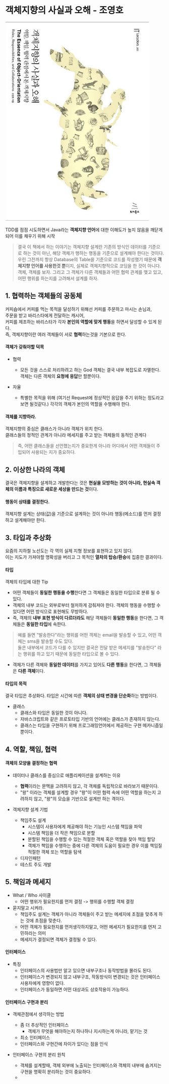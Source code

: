 # 객체지향의 사실과 오해 - 조영호
![표지](./images/표지.png)

TDD를 점점 시도하면서 Java라는 **객체지향 언어**에 대한 이해도가 높지 않음을 깨닫게 되어 이를 채우기 위해 시작

> 결국 이 책에서 하는 이야기는 객체지향 설계란 기존의 방식인 데이터를 기준으로 하는 것이 아닌, 해당 객체가 행하는 행동을 기준으로 설계해야 한다는 것이다.<br/>
우린 그전까지 항상 Database의 Table을 기준으로 코드를 작성했기 때문에 **객체지향 언어를 사용한것 뿐**이지, 실제로 객체지향적으로 코딩을 한 것이 아니다.<br/>
객체, 객체를 보자. 그리고 그 객체가 다른 객체들과 어떤 협력 관계를 맺고 있고, 어떤 행위를 하는지를 고려해서 설계를 하자.


## 1. 협력하는 객체들의 공동체
커피숍에서 커피를 먹는 목적을 달성하기 위해선 커피를 주문하고 마시는 손님과, <br/>
주문을 받고 바리스타에게 전달하는 캐시어, <br/>
커피를 제조하는 바리스타가 각자 **본인의 역할에 맞게 행동**을 하면서 달성할 수 있게 된다.<br/>
즉, 객체지향이란 여러 객체들이 서로 **협력**하는것을 기본으로 한다.

#### 객체가 갖춰야할 덕목

* 협력
  - 모든 것을 스스로 처리하려고 하는 God 객체는 결국 내부 복잡도로 자멸한다. 객체는 다른 객체의 **요청에 응답**만 할뿐이다.

* 자율
  - 특별한 목적을 위해 (여기선 Request에 정상적인 응답을 주기 위하는 정도라고 보면 될것같다.) 각각의 객체가 본인의 역할을 수행해야 한다.

#### 객체를 지향하라.
객체지향의 중심은 클래스가 아니라 객체가 위치 한다. <br/>
클래스들의 정적인 관계가 아니라 메세지를 주고 받는 객체들의 동적인 관계다 <br/>
> 즉, 어떤 클래스들을 선언했는지가 중요한게 아니라 어디에서 어떤 객체들이 주입되어 사용되는 지가 중요하다.

## 2. 이상한 나라의 객체
결국은 객체지향을 설계하고 개발한다는 것은 **현실을 모방하는 것이 아니라, 현실속 객체의 이름과 특징으로 새로운 세상을 만드는 것**이다.

#### 행동이 상태를 결정한다.
객체지향 설계는 상태(값)을 기준으로 설계하는 것이 아니라 행동(메소드)를 먼저 결정하고 설계해야만 한다.

## 3. 타입과 추상화
요즘의 지하철 노선도는 각 역의 실제 지형 정보를 표현하고 있지 않다. <br/>
이는 지도가 가져야할 명확성을 버리고 그 목적인 **열차의 탑승/환승**에 집중한 결과이다.

#### 타입
객체의 타입에 대한 Tip

* 어떤 객체들이 **동일한 행동을 수행**한다면 그 객체들은 동일한 타입으로 분류 될 수 있다.
* 객체의 내부 코드는 외부로부터 철저하게 감춰져야 한다. 객체의 행동을 수행할 수 있다면 어떤 방식으로 표현해도 무방하다.
* 즉, 객체의 **내부 표현 방식이 다르더라도** 해당 객체들이 **동일한 행동**을 한다면, 그 객체들은 **동일한 타입**에 속한다.

> 예를 들면 "발송한다"라는 행위를 어떤 객체는 email을 발송할 수 있고, 어떤 객체는 sms을 발송할 수도 있다.<br/>
둘은 내부에서 코드가 다를 수 있지만 결국은 전달 받은 메세지를 "발송한다" 라는 행위를 하고 있기 때문에 동일한 타입으로 볼 수 있다.

* 객체가 다른 객체와 **동일한 데이터**를 가지고 있어도 **다른 행동**을 한다면, 그 객체들은 **다른 객체**이다.

#### 타입의 목적
결국 타입은 추상화다. 타입은 시간에 따른 **객체의 상태 변경을 단순화**하는 방법이다.

* 클래스
  - 클래스와 타입은 동일한 것이 아니다.
  - 자바스크립트와 같은 프로토타입 기반의 언어에는 클래스가 존재하지 않는다.
  - 클래스는 타입을 구현하기 위해 프로그래밍언어에서 제공하는 구현 메카니즘일 뿐이다.

## 4. 역할, 책임, 협력

#### 객체의 모양을 결정하는 협력

* 데이터나 클래스를 중심으로 애플리케이션을 설계하는 이유
  - **협력**이라는 문맥을 고려하지 않고, 각 객체를 독립적으로 바라보기 때문이다.
  - "왕" 이라는 객체를 설계할 경우 "왕"이 어떤 협력 속에 어떤 역할을 하는지 고려하지 않고, "왕"의 모습을 기반으로 설계만 하는 격이다.

* 객체지향 설계 기법
  - 책임주도 설계
    - 시스템이 사용자에게 제공해야 하는 기능인 시스템 책임을 파악
    - 시스템 책임을 더 작은 책임으로 분할
    - 분할된 책임을 수행할 수 있는 적절한 객체 혹은 역할을 찾아 책임 할당
    - 객체가 책임을 수행하는 중에 다른 객체의 도움이 필요한 경우 이를 책임질 적절한 객체 또는 역할을 탐색
  - 디자인패턴
  - 테스트 주도 개발

## 5. 책임과 메세지
* What / Who 사이클
  - 어떤 행위가 필요한지를 먼저 결정 -> 행위를 수행할 객체 결정
* 묻지말고 시켜라.
  - 책임주도 설계는 객체가 아니라 객체들이 주고 받는 메세지에 초점을 맞추게 하는 것에 초점을 맞춘다.
  - 어떤 객체가 필요한지를 먼저생각하지말고, 어떤 메세지가 필요한지를 먼저 고민하라는 의미
  - 메세지가 결정되면 객체가 결정될 수 있다.

#### 인터페이스
* 특징
  - 인터페이스의 사용법만 알고 있으면 내부구조나 동작방법을 몰라도 된다.
  - 인터페이스가 변경되지 않고 내부구조, 작동방식이 변경되는 것은 인터페이스 사용자에게 영향이 없다.
  - 인터페이스가 동일하면 어떤 대상과도 상호작용이 가능하다.

#### 인터페이스 구현과 분리
* 객체관점에서 생각하는 방법
  - 좀 더 추상적인 인터페이스
    - 객체가 무엇을 해야하는지 하나하나 지시하는게 아니라, 맡기는 것
  - 최소 인터페이스
  - 인터페이스와 구현간에 차이가 있다는 점을 인식

* 인터페이스 구현의 분리 원칙
  - 객체를 설계할때, 객체 외부에 노출되는 인터페이스와 객체의 내부에 숨겨지는 구현을 명확히 분리하는 것이 중요하다.
  -  
